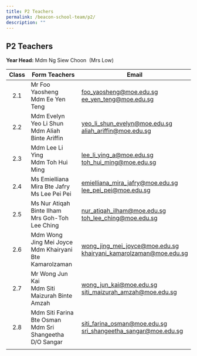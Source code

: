 ```yaml
---
title: P2 Teachers
permalink: /beacon-school-team/p2/
description: ""
---
```

## P2 Teachers

**Year Head:** Mdm Ng Siew Choon  (Mrs Low)

| **Class** | **Form Teachers** | **Email** |
|:---:|---|---|
| 2.1 | Mr Foo Yaosheng  <br>Mdm Ee Yen Teng | [foo_yaosheng@moe.edu.sg](mailto:foo_yaosheng@moe.edu.sg)<br>[ee_yen_teng@moe.edu.sg](mailto:ee_yen_teng@moe.edu.sg) |
| 2.2 | Mdm Evelyn Yeo Li Shun  <br>Mdm Aliah Binte Ariffin | [yeo_li_shun_evelyn@moe.edu.sg](mailto:yeo_li_shun_evelyn@moe.edu.sg)<br>[aliah_ariffin@moe.edu.sg](mailto:aliah_ariffin@moe.edu.sg) |
| 2.3 | Mdm Lee Li Ying  <br>Mdm Toh Hui Ming | [lee_li_ying_a@moe.edu.sg](mailto:lee_li_ying_a@moe.edu.sg)<br>[toh_hui_ming@moe.edu.sg](mailto:toh_hui_ming@moe.edu.sg) |
| 2.4 | Ms Emielliana Mira Bte Jafry  <br>Ms Lee Pei Pei | [emielliana_mira_jafry@moe.edu.sg](mailto:emielliana_mira_jafry@moe.edu.sg)<br>[lee_pei_pei@moe.edu.sg](mailto:lee_pei_pei@moe.edu.sg) |
| 2.5 | Ms Nur Atiqah Binte Ilham  <br>Mrs Goh-Toh Lee Ching | [nur_atiqah_ilham@moe.edu.sg](mailto:nur_atiqah_ilham@moe.edu.sg)<br>[toh_lee_ching@moe.edu.sg](mailto:toh_lee_ching@moe.edu.sg) |
| 2.6 | Mdm Wong Jing Mei Joyce  <br>Mdm Khairyani Bte Kamarolzaman | [wong_jing_mei_joyce@moe.edu.sg](mailto:wong_jing_mei_joyce@moe.edu.sg)<br>[khairyani_kamarolzaman@moe.edu.sg](mailto:khairyani_kamarolzaman@moe.edu.sg) |
| 2.7 | Mr Wong Jun Kai  <br>Mdm Siti Maizurah Binte Amzah | [wong_jun_kai@moe.edu.sg](mailto:wong_jun_kai@moe.edu.sg)<br>[siti_maizurah_amzah@moe.edu.sg](mailto:siti_maizurah_amzah@moe.edu.sg) |
| 2.8 | Mdm Siti Farina Bte Osman  <br>Mdm Sri Shangeetha D/O Sangar | [siti_farina_osman@moe.edu.sg](mailto:siti_farina_osman@moe.edu.sg)<br>[sri_shangeetha_sangar@moe.edu.sg](mailto:sri_shangeetha_sangar@moe.edu.sg) |
|  |  |  |